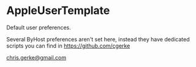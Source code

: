AppleUserTemplate
=================

Default user preferences.

Several ByHost preferences aren't set here, instead they have dedicated scripts you can find in https://github.com/cgerke

chris.gerke@gmail.com
